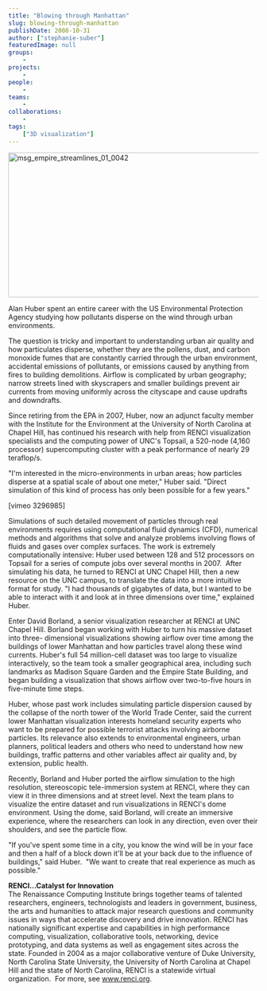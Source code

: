```yaml
---
title: "Blowing through Manhattan"
slug: blowing-through-manhattan
publishDate: 2008-10-31
author: ["stephanie-suber"]
featuredImage: null
groups:
    - 
projects:
    - 
people:
    - 
teams: 
    - 
collaborations:
    - 
tags:
    ["3D visualization"]
---
```

<p><a title="Winds and airborne particles make their way through the urban landscape in RENCI visualization. " href="https://www.renci.org/wp-content/uploads/2009/03/msg_empire_streamlines_01_0042.jpg"><img class="alignnone size-large wp-image-3366" title="msg_empire_streamlines_01_0042" src="https://www.renci.org/wp-content/uploads/2009/03/msg_empire_streamlines_01_0042-630x291.jpg" alt="msg_empire_streamlines_01_0042" width="630" height="291" /></a></p>

<p>Alan Huber spent an entire career with the US Environmental Protection Agency studying how pollutants disperse on the wind through urban environments.</p>

<p>The question is tricky and important to understanding urban air quality and how particulates disperse, whether they are the pollens, dust, and carbon monoxide fumes that are constantly carried through the urban environment, accidental emissions of pollutants, or emissions caused by anything from fires to building demolitions. Airflow is complicated by urban geography; narrow streets lined with skyscrapers and smaller buildings prevent air currents from moving uniformly across the cityscape and cause updrafts and downdrafts.</p>

<p>Since retiring from the EPA in 2007, Huber, now an adjunct faculty member with the Institute for the Environment at the University of North Carolina at Chapel Hill, has continued his research with help from RENCI visualization specialists and the computing power of UNC's Topsail, a 520-node (4,160 processor) supercomputing cluster with a peak performance of nearly 29 teraflop/s.</p>

<p>"I'm interested in the micro-environments in urban areas; how particles disperse at a spatial scale of about one meter," Huber said. "Direct simulation of this kind of process has only been possible for a few years."</p>

<p>[vimeo 3296985]</p>

<p>Simulations of such detailed movement of particles through real environments requires using computational fluid dynamics (CFD), numerical methods and algorithms that solve and analyze problems involving flows of fluids and gases over complex surfaces. The work is extremely computationally intensive: Huber used between 128 and 512 processors on Topsail for a series of compute jobs over several months in 2007.  After simulating his data, he turned to RENCI at UNC Chapel Hill, then a new resource on the UNC campus, to translate the data into a more intuitive format for study. "I had thousands of gigabytes of data, but I wanted to be able to interact with it and look at in three dimensions over time," explained Huber.</p>

<p>Enter David Borland, a senior visualization researcher at RENCI at UNC Chapel Hill. Borland began working with Huber to turn his massive dataset into three- dimensional visualizations showing airflow over time among the buildings of lower Manhattan and how particles travel along these wind currents. Huber's full 54 million-cell dataset was too large to visualize interactively, so the team took a smaller geographical area, including such landmarks as Madison Square Garden and the Empire State Building, and began building a visualization that shows airflow over two-to-five hours in five-minute time steps.</p>

<p>Huber, whose past work includes simulating particle dispersion caused by the collapse of the north tower of the World Trade Center, said the current lower Manhattan visualization interests homeland security experts who want to be prepared for possible terrorist attacks involving airborne particles. Its relevance also extends to environmental engineers, urban planners, political leaders and others who need to understand how new buildings, traffic patterns and other variables affect air quality and, by extension, public health.</p>

<p>Recently, Borland and Huber ported the airflow simulation to the high resolution, stereoscopic tele-immersion system at RENCI, where they can view it in three dimensions and at street level. Next the team plans to visualize the entire dataset and run visualizations in RENCI's dome environment. Using the dome, said Borland, will create an immersive experience, where the researchers can look in any direction, even over their shoulders, and see the particle flow.</p>

<p>"If you've spent some time in a city, you know the wind will be in your face and then a half of a block down it'll be at your back due to the influence of buildings," said Huber.  "We want to create that real experience as much as possible."</p>

<p><strong>RENCI…Catalyst for  Innovation</strong><br />
 The Renaissance Computing Institute brings together teams of talented researchers, engineers, technologists and leaders in government, business, the arts and humanities to attack major research questions and community issues in ways that accelerate discovery and drive innovation. RENCI has nationally significant expertise and capabilities in high performance computing, visualization, collaborative tools, networking, device prototyping, and data systems as well as engagement sites across the state. Founded in 2004 as a major collaborative venture of Duke University, North Carolina State University, the University of North Carolina at Chapel Hill and the state of North Carolina, RENCI is a statewide virtual organization.  For more, see <a href="../">www.renci.org</a>.</p>
